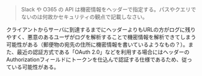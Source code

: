 > Slack や O365 の API は機密情報をヘッダーで指定する。パスやクエリでないのは何故かセキュリティの観点で記載しなさい。

クライアントからサーバに到達するまでにヘッダーよりもURLの方がログに残りやすく、悪意のあるユーザがログを解析することで機密情報を解析できてしまう可能性がある（郵便物の宛先の住所に機密情報を書いているようなもの？）。また、最近の認証方式である「OAuth 2.0」などを利用する場合にはヘッダーのAuthorizationフィールドにトークンを仕込んで認証する仕様であるため、従っている可能性がある。
